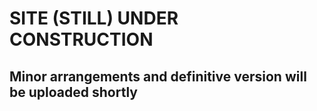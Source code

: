# SITE (STILL) UNDER CONSTRUCTION

## Minor arrangements and definitive version will be uploaded shortly